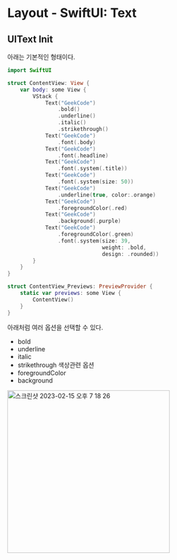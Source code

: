 # Layout - SwiftUI: Text

## UIText Init

아래는 기본적인 형태이다. 
```swift
import SwiftUI

struct ContentView: View {
    var body: some View {
        VStack {
            Text("GeekCode")
                .bold()
                .underline()
                .italic()
                .strikethrough()
            Text("GeekCode")
                .font(.body)
            Text("GeekCode")                
                .font(.headline)
            Text("GeekCode")
                .font(.system(.title))
            Text("GeekCode")
                .font(.system(size: 50))
            Text("GeekCode")
                .underline(true, color:.orange)
            Text("GeekCode")
                .foregroundColor(.red)
            Text("GeekCode")
                .background(.purple)
            Text("GeekCode")
                .foregroundColor(.green)
                .font(.system(size: 39,
                              weight: .bold,
                              design: .rounded))
        }
    }
}

struct ContentView_Previews: PreviewProvider {
    static var previews: some View {
        ContentView()
    }
}
```

아래처럼 여러 옵션을 선택할 수 있다. 
- bold
- underline
- italic
- strikethrough
색상관련 옵션
- foregroundColor 
- background

<img width="368" alt="스크린샷 2023-02-15 오후 7 18 26" src="https://user-images.githubusercontent.com/76529148/219061864-f28b2dfd-de2d-4ed7-ab14-0f0764f7a010.png">
